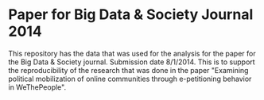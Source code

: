 # Paper for Big Data & Society Journal 2014

This repository has the data that was used for the analysis for the paper for the Big Data & Society journal. Submission date 8/1/2014. This is to support the reproducibility of the research that was done in the paper "Examining political mobilization of online communities through e-petitioning behavior in WeThePeople".


